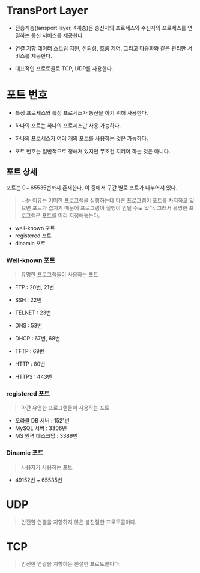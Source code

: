 # TransPort Layer
* 전송계층(tansport layer, 4계층)은 송신자의 프로세스와 수신자의 프로세스를 연결하는 통신 서비스를 제공한다.

* 연결 지향 데이터 스트림 지원, 신뢰성, 흐름 제어, 그리고 다중화와 같은 편리한 서비스를 제공한다.

* 대표적인 프로토콜로 TCP, UDP를 사용한다.

# 포트 번호
* 특정 프로세스와 특정 프로세스가 통신을 하기 위해 사용한다.

* 하나의 포트는 하나의 프로세스만 사용 가능하다.

* 하나의 프로세스가 여러 개의 포트를 사용하는 것은 가능하다.

* 포트 번호는 일반적으로 정해져 있지만 무조건 지켜야 하는 것은 아니다.

## 포트 상세
포트는 0~ 65535번까지 존재한다. 이 중에서 구간 별로 포트가 나누어져 있다.


> 나눈 이유는 어떠한 프로그램을 실행하는데 다른 프로그램이 포트를 차지하고 있으면 포트가 겹치기 때문에 프로그램이 실행이 안될 수도 있다. 그래서 유명한 프로그램은 포트를 미리 지정해놓는다.

* well-known 포트
* registered 포트
* dinamic 포트

### Well-known 포트
> 유명한 프로그램들이 사용하는 포트

* FTP : 20번, 21번

* SSH : 22번

* TELNET : 23번

* DNS : 53번

* DHCP : 67번, 68번

* TFTP : 69번

* HTTP : 80번

* HTTPS : 443번

### registered 포트

> 약간 유명한 프로그램들이 사용하는 포트

* 오라클 DB 서버 : 1521번
* MySQL 서버 : 3306번
* MS 원격 데스크탑 : 3389번

### Dinamic 포트

> 사용자가 사용하는 포트

* 49152번 ~ 65535번



# UDP
> 안전한 연결을 지향하지 않은 불친절한 프로토콜이다.

# TCP
> 안전한 연결을 지향하는 친절한 프로토콜이다.